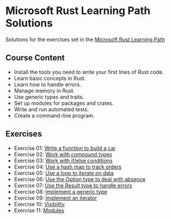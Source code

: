 # Microsoft Rust Learning Path Solutions

Solutions for the exercises set in the
[Microsoft Rust Learning Path](https://learn.microsoft.com/en-us/training/paths/rust-first-steps/)

## Course Content

* Install the tools you need to write your first lines of Rust code.
* Learn basic concepts in Rust.
* Learn how to handle errors.
* Manage memory in Rust.
* Use generic types and traits.
* Set up modules for packages and crates.
* Write and run automated tests.
* Create a command-line program.

## Exercises 

- Exercise 01: [Write a function to build a car](car)
- Exercise 02: [Work with compound types](car2)
- Exercise 03: [Work with if/else conditions](car3)
- Exercise 04: [Use a hash map to track orders](car4)
- Exercise 05: [Use a loop to iterate on data](car5)
- Exercise 06: [Use the Option type to deal with absence](person)
- Exercise 07: [Use the Result type to handle errors](file)
- Exercise 08: [Implement a generic type](container)
- Exercise 09: [Implement an iterator](groups)
- Exercise 10: [Visibility](car-factory)
- Exercise 11: [Modules](text-processing)